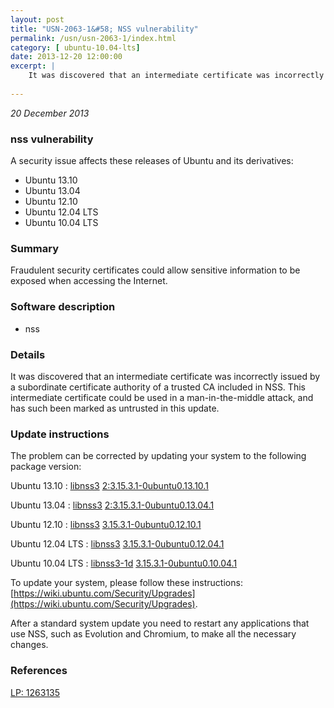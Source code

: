 ```yaml
---
layout: post
title: "USN-2063-1&#58; NSS vulnerability"
permalink: /usn/usn-2063-1/index.html
category: [ ubuntu-10.04-lts]
date: 2013-12-20 12:00:00
excerpt: |
    It was discovered that an intermediate certificate was incorrectly issued by a subordinate certificate authority of a trusted CA included in NSS. This intermediate certificate could be used in a man-in-the-middle attack, and has such been marked as untrusted in this update. 
    
--- 
```

 
 

*20 December 2013*

### nss vulnerability

A security issue affects these releases of Ubuntu and its derivatives:

* Ubuntu 13.10
* Ubuntu 13.04
* Ubuntu 12.10
* Ubuntu 12.04 LTS
* Ubuntu 10.04 LTS

### Summary

Fraudulent security certificates could allow sensitive information to be exposed when accessing the Internet.

### Software description

* nss 

### Details

It was discovered that an intermediate certificate was incorrectly issued by a subordinate certificate authority of a trusted CA included in NSS. This intermediate certificate could be used in a man-in-the-middle attack, and has such been marked as untrusted in this update. 

### Update instructions

The problem can be corrected by updating your system to the following package version:

Ubuntu 13.10
 : [libnss3](https://launchpad.net/ubuntu/+source/nss) <span> [2:3.15.3.1-0ubuntu0.13.10.1](https://launchpad.net/ubuntu/+source/nss/2:3.15.3.1-0ubuntu0.13.10.1) </span> 

Ubuntu 13.04
 : [libnss3](https://launchpad.net/ubuntu/+source/nss) <span> [2:3.15.3.1-0ubuntu0.13.04.1](https://launchpad.net/ubuntu/+source/nss/2:3.15.3.1-0ubuntu0.13.04.1) </span> 

Ubuntu 12.10
 : [libnss3](https://launchpad.net/ubuntu/+source/nss) <span> [3.15.3.1-0ubuntu0.12.10.1](https://launchpad.net/ubuntu/+source/nss/3.15.3.1-0ubuntu0.12.10.1) </span> 

Ubuntu 12.04 LTS
 : [libnss3](https://launchpad.net/ubuntu/+source/nss) <span> [3.15.3.1-0ubuntu0.12.04.1](https://launchpad.net/ubuntu/+source/nss/3.15.3.1-0ubuntu0.12.04.1) </span> 

Ubuntu 10.04 LTS
 : [libnss3-1d](https://launchpad.net/ubuntu/+source/nss) <span> [3.15.3.1-0ubuntu0.10.04.1](https://launchpad.net/ubuntu/+source/nss/3.15.3.1-0ubuntu0.10.04.1) </span> 

To update your system, please follow these instructions: [https://wiki.ubuntu.com/Security/Upgrades](https://wiki.ubuntu.com/Security/Upgrades).

After a standard system update you need to restart any applications that use NSS, such as Evolution and Chromium, to make all the necessary changes. 

### References

 
 [LP: 1263135](https://launchpad.net/bugs/1263135)
 

